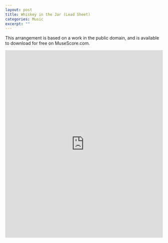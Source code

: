 ```yaml
---
layout: post
title: Whiskey in the Jar (Lead Sheet)
categories: Music
excerpt: ""
---
```


This arrangement is based on a work in the public domain, and is available to download for free on MuseScore.com.

<iframe width="100%" height="600" src="https://musescore.com/user/19506/scores/4326466/embed" frameborder="0" allowfullscreen allow="autoplay; fullscreen"></iframe>
